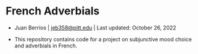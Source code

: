 # French Adverbials

- Juan Berríos | jeb358@pitt.edu | Last updated: October 26, 2022

- This repository contains code for a project on subjunctive mood choice and adverbials in French.
